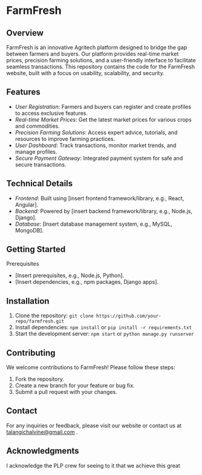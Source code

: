# FarmFresh

## Overview

FarmFresh is an innovative Agritech platform designed to bridge the gap between farmers and buyers. Our platform provides real-time market prices, precision farming solutions, and a user-friendly interface to facilitate seamless transactions. This repository contains the code for the FarmFresh website, built with a focus on usability, scalability, and security.

## Features

- *User Registration*: Farmers and buyers can register and create profiles to access exclusive features.
- *Real-time Market Prices*: Get the latest market prices for various crops and commodities.
- *Precision Farming Solutions*: Access expert advice, tutorials, and resources to improve farming practices.
- *User Dashboard*: Track transactions, monitor market trends, and manage profiles.
- *Secure Payment Gateway*: Integrated payment system for safe and secure transactions.

## Technical Details

- *Frontend*: Built using [insert frontend framework/library, e.g., React, Angular].
- *Backend*: Powered by [insert backend framework/library, e.g., Node.js, Django].
- *Database*: [Insert database management system, e.g., MySQL, MongoDB].

## Getting Started

Prerequisites
- [Insert prerequisites, e.g., Node.js, Python].
- [Insert dependencies, e.g., npm packages, Django apps].

## Installation
1. Clone the repository: `git clone https://github.com/your-repo/farmfresh.git`
2. Install dependencies: `npm install` or `pip install -r requirements.txt`
3. Start the development server: `npm start` or `python manage.py runserver`

## Contributing

We welcome contributions to FarmFresh! Please follow these steps:

1. Fork the repository.
2. Create a new branch for your feature or bug fix.
3. Submit a pull request with your changes.

## Contact

For any inquiries or feedback, please visit our website or contact us at talangichalvine@gmail.com .

## Acknowledgments
I acknowledge the PLP crew for seeing to it that we achieve this great
